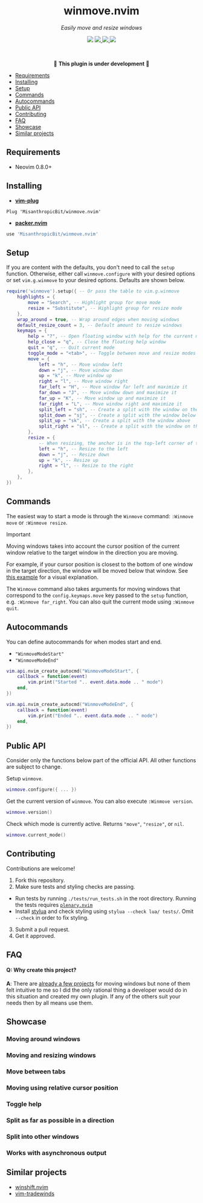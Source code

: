 <div align="center">
  <br />
  <h1>winmove.nvim</h1>
  <p><i>Easily move and resize windows</i></p>
  <p>
    <img src="https://img.shields.io/badge/version-0.1.0-blue?style=flat-square" />
    <a href="https://luarocks.org/modules/MisanthropicBit/winmove.nvim">
        <img src="https://img.shields.io/luarocks/v/MisanthropicBit/winmove.nvim?logo=lua&color=purple" />
    </a>
    <a href="/.github/workflows/tests.yml">
        <img src="https://img.shields.io/github/actions/workflow/status/MisanthropicBit/winmove.nvim/tests.yml?branch=master&style=flat-square" />
    </a>
    <a href="/LICENSE">
        <img src="https://img.shields.io/github/license/MisanthropicBit/winmove.nvim?style=flat-square" />
    </a>
  </p>
  <br />
</div>

<!-- panvimdoc-ignore-start -->

<div align="center">

🚧 **This plugin is under development** 🚧

</div>

- [Requirements](#requirements)
- [Installing](#installing)
- [Setup](#setup)
- [Commands](#commands)
- [Autocommands](#autocommands)
- [Public API](#public-api)
- [Contributing](#contributing)
- [FAQ](#faq)
- [Showcase](#showcase)
- [Similar projects](#similar-projects)

<!-- panvimdoc-ignore-end -->

## Requirements

* Neovim 0.8.0+

## Installing

* **[vim-plug](https://github.com/junegunn/vim-plug)**

```vim
Plug 'MisanthropicBit/winmove.nvim'
```

* **[packer.nvim](https://github.com/wbthomason/packer.nvim)**

```lua
use 'MisanthropicBit/winmove.nvim'
```

## Setup

If you are content with the defaults, you don't need to call the `setup`
function. Otherwise, either call `winmove.configure` with your desired options or
set `vim.g.winmove` to your desired options. Defaults are shown below.

```lua
require('winmove').setup({ -- Or pass the table to vim.g.winmove
    highlights = {
        move = "Search", -- Highlight group for move mode
        resize = "Substitute", -- Highlight group for resize mode
    },
    wrap_around = true, -- Wrap around edges when moving windows
    default_resize_count = 3, -- Default amount to resize windows
    keymaps = {
        help = "?", -- Open floating window with help for the current mode
        help_close = "q", -- Close the floating help window
        quit = "q", -- Quit current mode
        toggle_mode = "<tab>", -- Toggle between move and resize modes
        move = {
            left = "h", -- Move window left
            down = "j", -- Move window down
            up = "k", -- Move window up
            right = "l", -- Move window right
            far_left = "H", -- Move window far left and maximize it
            far_down = "J", -- Move window down and maximize it
            far_up = "K", -- Move window up and maximize it
            far_right = "L", -- Move window right and maximize it
            split_left = "sh", -- Create a split with the window on the left
            split_down = "sj", -- Create a split with the window below
            split_up = "sk", -- Create a split with the window above
            split_right = "sl", -- Create a split with the window on the right
        },
        resize = {
            -- When resizing, the anchor is in the top-left corner of the window
            left = "h", -- Resize to the left
            down = "j", -- Resize down
            up = "k", -- Resize up
            right = "l", -- Resize to the right
        },
    },
})
```

## Commands

The easiest way to start a mode is through the `Winmove` command: `:Winmove
move` or `:Winmove resize`.

> [!IMPORTANT]  
> Moving windows takes into account the cursor position of the current window
> relative to the target window in the direction you are moving.
>
> For example, if your cursor position is closest to the bottom of one window in
> the target direction, the window will be moved below that window. See
> [this example](#moving-using-relative-cursor-position) for a visual explanation.

The `Winmove` command also takes arguments for moving windows that correspond to
the `config.keymaps.move` key passed to the `setup` function, e.g. `:Winmove
far_right`. You can also quit the current mode using `:Winmove quit`.

## Autocommands

You can define autocommands for when modes start and end.

* `"WinmoveModeStart"`
* `"WinmoveModeEnd"`

```lua
vim.api.nvim_create_autocmd("WinmoveModeStart", {
    callback = function(event)
        vim.print("Started ".. event.data.mode .. " mode")
    end,
})

vim.api.nvim_create_autocmd("WinmoveModeEnd", {
    callback = function(event)
        vim.print("Ended ".. event.data.mode .. " mode")
    end,
})
```

## Public API

Consider only the functions below part of the official API. All other functions
are subject to change.

Setup `winmove`.

```lua
winmove.configure({ ... })
```

Get the current version of `winmove`. You can also execute `:Winmove
version`.

```lua
winmove.version()
```

Check which mode is currently active. Returns `"move"`, `"resize"`, or `nil`.

```lua
winmove.current_mode()
```

## Contributing

Contributions are welcome!

1. Fork this repository.
2. Make sure tests and styling checks are passing.
  * Run tests by running `./tests/run_tests.sh` in the root directory. Running the tests requires [`plenary.nvim`](https://github.com/nvim-lua/plenary.nvim)
  * Install [stylua]() and check styling using `stylua --check lua/ tests/`. Omit `--check` in order to fix styling.
3. Submit a pull request.
4. Get it approved.

## FAQ

#### **Q**: Why create this project?

**A**: There are [already a few projects](#similar-projects) for moving windows
but none of them felt intuitive to me so I did the only rational thing a
developer would do in this situation and created my own plugin. If any of the
others suit your needs then by all means use them.

## Showcase

### Moving around windows

### Moving and resizing windows

### Move between tabs

### Moving using relative cursor position

### Toggle help

### Split as far as possible in a direction

### Split into other windows

### Works with asynchronous output

## Similar projects

* [winshift.nvim](https://github.com/sindrets/winshift.nvim)
* [vim-tradewinds](https://github.com/andymass/vim-tradewinds)
